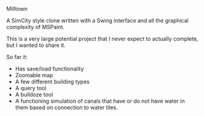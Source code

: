 Milltown

A SimCity style clone written with a Swing interface and all the graphical complexity of MSPaint.

This is a very large potential project that I never expect to actually complete, but I wanted to share it.

So far it:

* Has save/load functionality
* Zoomable map
* A few different building types
* A query tool
* A bulldoze tool
* A functioning simulation of canals that have or do not have water in them based on connection to water tiles.

